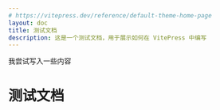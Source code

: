```yaml
---
# https://vitepress.dev/reference/default-theme-home-page
layout: doc
title: 测试文档
description: 这是一个测试文档，用于展示如何在 VitePress 中编写
---
```


我尝试写入一些内容

# 测试文档